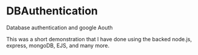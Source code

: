 # DBAuthentication
Database authentication and google Aouth

This was a short demonstration that I have done using the backed node.js, express, mongoDB, EJS, and many more.
